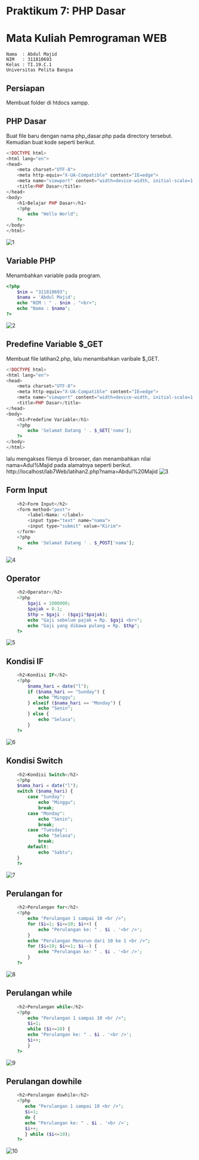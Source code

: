 # Praktikum 7: PHP Dasar
# Mata Kuliah Pemrograman WEB
```
Nama  : Abdul Majid
NIM   : 311810693
Kelas : TI.19.C.1
Universitas Pelita Bangsa
```
## Persiapan
Membuat folder di htdocs xampp.

## PHP Dasar
Buat file baru dengan nama php_dasar.php pada directory tersebut. Kemudian buat
kode seperti berikut.
```PHP
<!DOCTYPE html>
<html lang="en">
<head>
    <meta charset="UTF-8">
    <meta http-equiv="X-UA-Compatible" content="IE=edge">
    <meta name="viewport" content="width=device-width, initial-scale=1.0">
    <title>PHP Dasar</title>
</head>
<body>
    <h1>Belajar PHP Dasar</h1>
    <?php
        echo "Hello World";
    ?>
</body>
</html>
```
![1](https://github.com/abdulmajid96/Lab7Web/blob/main/SS/1.PNG)

## Variable PHP
Menambahkan variable pada program.
```PHP
<?php
    $nim = "311810693";
    $nama = 'Abdul Majid';
    echo "NIM : " . $nim . "<br>";
    echo "Nama : $nama";    
?>
```
![2](https://github.com/abdulmajid96/Lab7Web/blob/main/SS/2.PNG)

## Predefine Variable $_GET
Membuat file latihan2.php, lalu menambahkan varibale $_GET.
```PHP
<!DOCTYPE html>
<html lang="en">
<head>
    <meta charset="UTF-8">
    <meta http-equiv="X-UA-Compatible" content="IE=edge">
    <meta name="viewport" content="width=device-width, initial-scale=1.0">
    <title>PHP Dasar</title>
</head>
<body>
    <h1>Predefine Variable</h1>
    <?php
        echo 'Selamat Datang ' . $_GET['nama'];
    ?>
</body>
</html>
```
lalu mengakses filenya di browser, dan menambahkan nilai nama=Adul%Majid pada alamatnya seperti berikut.
http://localhost/lab7Web/latihan2.php?nama=Abdul%20Majid
![3](https://github.com/abdulmajid96/Lab7Web/blob/main/SS/3.PNG)

## Form Input
```PHP
    <h2>Form Input</h2>
    <form method="post">
        <label>Nama: </label>
        <input type="text" name="nama">
        <input type="submit" value="Kirim">
    </form>
    <?php
        echo 'Selamat Datang ' . $_POST['nama'];
    ?>
```
![4](https://github.com/abdulmajid96/Lab7Web/blob/main/SS/4.PNG)

## Operator
```PHP
    <h2>Operator</h2>
    <?php
        $gaji = 1000000;
        $pajak = 0.1;
        $thp = $gaji - ($gaji*$pajak);
        echo "Gaji sebelum pajak = Rp. $gaji <br>";
        echo "Gaji yang dibawa pulang = Rp. $thp";
    ?>
```
![5](https://github.com/abdulmajid96/Lab7Web/blob/main/SS/5.PNG)

## Kondisi IF
```PHP
    <h2>Kondisi IF</h2>
    <?php
        $nama_hari = date("l");
        if ($nama_hari == "Sunday") {
            echo "Minggu";
        } elseif ($nama_hari == "Monday") {
            echo "Senin";
        } else {
            echo "Selasa";
        }
    ?>
```
![6](https://github.com/abdulmajid96/Lab7Web/blob/main/SS/6.PNG)

## Kondisi Switch
```PHP
    <h2>Kondisi Switch</h2>
    <?php
    $nama_hari = date("l");
    switch ($nama_hari) {
        case "Sunday":
            echo "Minggu";
            break;
        case "Monday":
            echo "Senin";
            break;
        case "Tuesday":
            echo "Selasa";
            break;
        default:
            echo "Sabtu";
    }
    ?>
```
![7](https://github.com/abdulmajid96/Lab7Web/blob/main/SS/7.PNG)

## Perulangan for
```PHP
    <h2>Perulangan for</h2>
    <?php
        echo "Perulangan 1 sampai 10 <br />";
        for ($i=1; $i<=10; $i++) {
            echo "Perulangan ke: " . $i . '<br />';
        }
        echo "Perulangan Menurun dari 10 ke 1 <br />";
        for ($i=10; $i>=1; $i--) {
            echo "Perulangan ke: " . $i . '<br />';
        }
    ?>
```
![8](https://github.com/abdulmajid96/Lab7Web/blob/main/SS/8.PNG)

## Perulangan while
```PHP
    <h2>Perulangan while</h2>
    <?php
        echo "Perulangan 1 sampai 10 <br />";
        $i=1;
        while ($i<=10) {
        echo "Perulangan ke: " . $i . '<br />';
        $i++;
        }
    ?>
```
![9](https://github.com/abdulmajid96/Lab7Web/blob/main/SS/9.PNG)

## Perulangan dowhile
```PHP
    <h2>Perulangan dowhile</h2>
    <?php
       echo "Perulangan 1 sampai 10 <br />";
       $i=1;
       do {
       echo "Perulangan ke: " . $i . '<br />';
       $i++;
       } while ($i<=10);
    ?>
```
![10](https://github.com/abdulmajid96/Lab7Web/blob/main/SS/10.PNG)